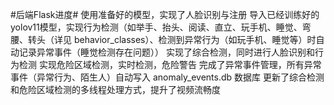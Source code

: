 #后端Flask进度#
使用准备好的模型，实现了人脸识别与注册
导入已经训练好的yolov11模型，实现行为检测（如举手、抬头、阅读、直立、玩手机、睡觉、弯腰、转头（详见 behavior_classes）、检测到异常行为（如玩手机、睡觉等）时自动记录异常事件（睡觉检测存在问题））
实现了综合检测，同时进行人脸识别和行为检测
实现危险区域检测，实时检测，危险警告
完成了异常事件管理，所有异常事件（异常行为、陌生人）自动写入 anomaly_events.db 数据库
更新了综合检测和危险区域检测的多线程处理方式，提升了视频流畅度
